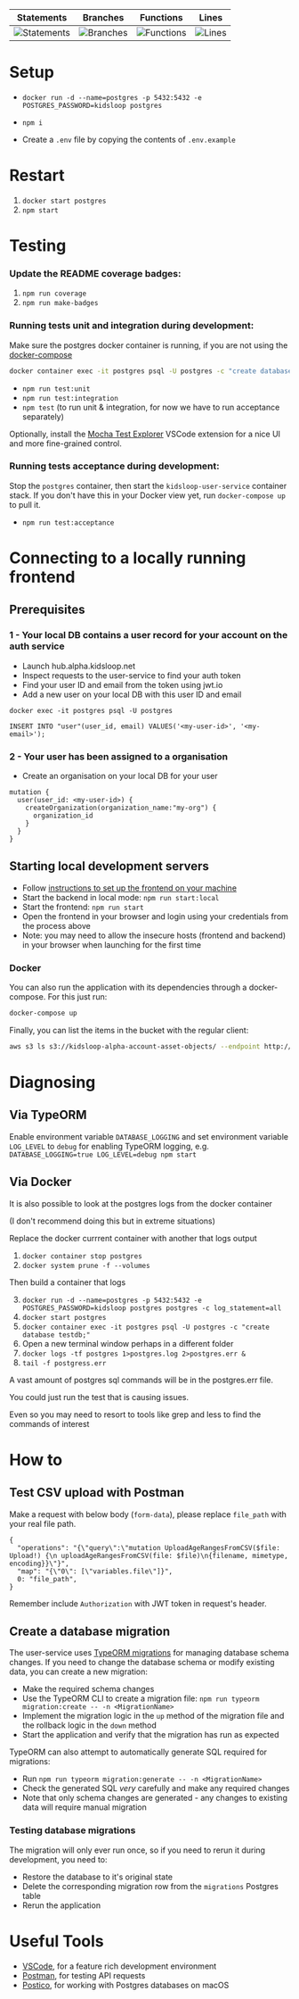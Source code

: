 | Statements                                                            | Branches                                                            | Functions                                                            | Lines                                                           |
| --------------------------------------------------------------------- | ------------------------------------------------------------------- | -------------------------------------------------------------------- | --------------------------------------------------------------- |
| ![Statements](https://img.shields.io/badge/Coverage-68.92%25-red.svg) | ![Branches](https://img.shields.io/badge/Coverage-37.41%25-red.svg) | ![Functions](https://img.shields.io/badge/Coverage-67.04%25-red.svg) | ![Lines](https://img.shields.io/badge/Coverage-71.9%25-red.svg) |

# Setup

-   `docker run -d --name=postgres -p 5432:5432 -e POSTGRES_PASSWORD=kidsloop postgres`

-   `npm i`

-   Create a `.env` file by copying the contents of `.env.example`

# Restart

1. `docker start postgres`
2. `npm start`

# Testing

### Update the README coverage badges:

1. `npm run coverage`
2. `npm run make-badges`

### Running tests unit and integration during development:

Make sure the postgres docker container is running, if you are not using the [docker-compose](<(#docker)>)

```bash
docker container exec -it postgres psql -U postgres -c "create database testdb;"
```

-   `npm run test:unit`
-   `npm run test:integration`
-   `npm test` (to run unit & integration, for now we have to run acceptance separately)

Optionally, install the [Mocha Test Explorer](https://marketplace.visualstudio.com/items?itemName=hbenl.vscode-mocha-test-adapter) VSCode extension for a nice UI and more fine-grained control.

### Running tests acceptance during development:

Stop the `postgres` container, then start the `kidsloop-user-service` container stack. If you don't have this in your Docker view yet, run `docker-compose up` to pull it.

-   `npm run test:acceptance`

# Connecting to a locally running frontend

## Prerequisites

### 1 - Your local DB contains a user record for your account on the auth service

-   Launch hub.alpha.kidsloop.net
-   Inspect requests to the user-service to find your auth token
-   Find your user ID and email from the token using jwt.io
-   Add a new user on your local DB with this user ID and email

```shell
docker exec -it postgres psql -U postgres
```

```shell
INSERT INTO "user"(user_id, email) VALUES('<my-user-id>', '<my-email>');
```

### 2 - Your user has been assigned to a organisation

-   Create an organisation on your local DB for your user

```
mutation {
  user(user_id: <my-user-id>) {
    createOrganization(organization_name:"my-org") {
      organization_id
    }
  }
}
```

## Starting local development servers

-   Follow [instructions to set up the frontend on your machine](https://bitbucket.org/calmisland/kidsloop-hub-frontend/src/dev/README.md)
-   Start the backend in local mode: `npm run start:local`
-   Start the frontend: `npm run start`
-   Open the frontend in your browser and login using your credentials from the process above
-   Note: you may need to allow the insecure hosts (frontend and backend) in your browser when launching for the first time

### Docker

You can also run the application with its dependencies through a docker-compose. For this just run:

```bash
docker-compose up
```

Finally, you can list the items in the bucket with the regular client:

```bash
aws s3 ls s3://kidsloop-alpha-account-asset-objects/ --endpoint http://localhost:456
```

# Diagnosing

## Via TypeORM

Enable environment variable `DATABASE_LOGGING` and set environment variable `LOG_LEVEL` to `debug` for enabling TypeORM logging, e.g. `DATABASE_LOGGING=true LOG_LEVEL=debug npm start`

## Via Docker

It is also possible to look at the postgres logs from the docker container

(I don't recommend doing this but in extreme situations)

Replace the docker currrent container with another that logs output

1. `docker container stop postgres`
2. `docker system prune -f --volumes`

Then build a container that logs

3. `docker run -d --name=postgres -p 5432:5432 -e POSTGRES_PASSWORD=kidsloop postgres postgres -c log_statement=all`
4. `docker start postgres`
5. `docker container exec -it postgres psql -U postgres -c "create database testdb;"`
6. Open a new terminal window perhaps in a different folder
7. `docker logs -tf postgres 1>postgres.log 2>postgres.err &`
8. `tail -f postgress.err`

A vast amount of postgres sql commands will be in the postgres.err file.

You could just run the test that is causing issues.

Even so you may need to resort to tools like grep and less to find the commands of interest

# How to

## Test CSV upload with Postman

Make a request with below body (`form-data`), please replace `file_path` with your real file path.

```
{
  "operations": "{\"query\":\"mutation UploadAgeRangesFromCSV($file: Upload!) {\n uploadAgeRangesFromCSV(file: $file)\n{filename, mimetype, encoding}}\"}",
  "map": "{\"0\": [\"variables.file\"]}",
  0: "file_path",
}
```

Remember include `Authorization` with JWT token in request's header.

## Create a database migration

The user-service uses [TypeORM migrations](https://github.com/typeorm/typeorm/blob/master/docs/migrations.md) for managing database schema changes. If you need to change the database schema or modify existing data, you can create a new migration:

-   Make the required schema changes
-   Use the TypeORM CLI to create a migration file: `npm run typeorm migration:create -- -n <MigrationName>`
-   Implement the migration logic in the `up` method of the migration file and the rollback logic in the `down` method
-   Start the application and verify that the migration has run as expected

TypeORM can also attempt to automatically generate SQL required for migrations:

-   Run `npm run typeorm migration:generate -- -n <MigrationName>`
-   Check the generated SQL _very_ carefully and make any required changes
-   Note that only schema changes are generated - any changes to existing data will require manual migration

### Testing database migrations

The migration will only ever run once, so if you need to rerun it during development, you need to:

-   Restore the database to it's original state
-   Delete the corresponding migration row from the `migrations` Postgres table
-   Rerun the application

# Useful Tools

-   [VSCode](https://code.visualstudio.com/), for a feature rich development environment
-   [Postman](https://www.postman.com/), for testing API requests
-   [Postico](https://eggerapps.at/postico/), for working with Postgres databases on macOS
